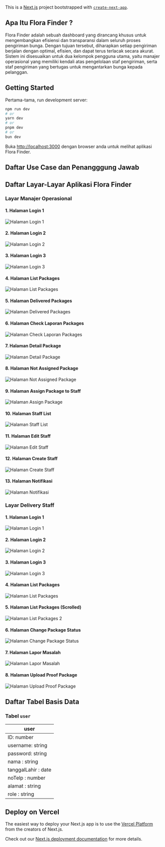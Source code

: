 This is a [Next.js](https://nextjs.org/) project bootstrapped with [`create-next-app`](https://github.com/vercel/next.js/tree/canary/packages/create-next-app).
## Apa Itu Flora Finder ?
Flora Finder adalah sebuah dashboard yang dirancang khusus untuk mengembangkan efisiensi dan transparansi dalam seluruh proses pengiriman bunga. Dengan tujuan tersebut, diharapkan setiap pengiriman berjalan dengan optimal, efisien, dan dapat terus terlacak secara akurat. Sistem ini disesuaikan untuk dua kelompok pengguna utama, yaitu manajer operasional yang memiliki kendali atas pengelolaan staf pengiriman, serta staf pengiriman yang bertugas untuk mengantarkan bunga kepada pelanggan. 

## Getting Started

Pertama-tama, run development server:

```bash
npm run dev
# or
yarn dev
# or
pnpm dev
# or
bun dev
```

Buka [http://localhost:3000](http://localhost:3000) dengan browser anda untuk melihat aplikasi Flora Finder.

## Daftar Use Case dan Penangggung Jawab


## Daftar Layar-Layar Aplikasi Flora Finder
### Layar Manajer Operasional
#### 1. Halaman Login 1
![Halaman Login 1](snippet-pages/1-manops-login.png)
#### 2. Halaman Login 2
![Halaman Login 2](snippet-pages/2-manops-login2.png)
#### 3. Halaman Login 3
![Halaman Login 3](snippet-pages/3-manops-login3.png)
#### 4. Halaman List Packages
![Halaman List Packages](snippet-pages/4-manops-list_packages.png)
#### 5. Halaman Delivered Packages
![Halaman Delivered Packages](snippet-pages/5-manops-delivered_packages_only.png)
#### 6. Halaman Check Laporan Packages
![Halaman Check Laporan Packages](snippet-pages/6-manops-check_laporan.png)
#### 7. Halaman Detail Package
![Halaman Detail Package](snippet-pages/7-manops-package_detail.png)
#### 8. Halaman Not Assigned Package
![Halaman Not Assigned Package](snippet-pages/8-manops-unassigned_packages.png)
#### 9. Halaman Assign Package to Staff
![Halaman Assign Package](snippet-pages/1-manops-login.png)
#### 10. Halaman Staff List
![Halaman Staff List](snippet-pages/10-manops-staff_list.png)
#### 11. Halaman Edit Staff
![Halaman Edit Staff](snippet-pages/12-manops-edit_staff.png)
#### 12. Halaman Create Staff
![Halaman Create Staff](snippet-pages/13-manops-create_staff.png)
#### 13. Halaman Notifikasi
![Halaman Notifikasi](snippet-pages/14-manops-notif.png)

### Layar Delivery Staff
#### 1. Halaman Login 1
![Halaman Login 1](snippet-pages/15-staff-login.png)
#### 2. Halaman Login 2
![Halaman Login 2](snippet-pages/16-staff-login2.png)
#### 3. Halaman Login 3
![Halaman Login 3](snippet-pages/17-staff-login3.png)
#### 4. Halaman List Packages
![Halaman List Packages](snippet-pages/18-staff-packageList1.png)
#### 5. Halaman List Packages (Scrolled)
![Halaman List Packages 2](snippet-pages/19-staff-packageList2.png)
#### 6. Halaman Change Package Status
![Halaman Change Package Status](snippet-pages/20-staff-change_status.png)
#### 7. Halaman Lapor Masalah
![Halaman Lapor Masalah](snippet-pages/21-staff-lapor_masalah.png)
#### 8. Halaman Upload Proof Package
![Halaman Upload Proof Package](snippet-pages/22-staff-upload_proof.png)

## Daftar Tabel Basis Data
### Tabel ```user```
| user |
| ---------|
| ID: number |
| username: string |
| password: string |
| nama : string |
| tanggalLahir : date |
| noTelp : number |
| alamat : string |
| role : string |

## Deploy on Vercel

The easiest way to deploy your Next.js app is to use the [Vercel Platform](https://vercel.com/new?utm_medium=default-template&filter=next.js&utm_source=create-next-app&utm_campaign=create-next-app-readme) from the creators of Next.js.

Check out our [Next.js deployment documentation](https://nextjs.org/docs/deployment) for more details.
